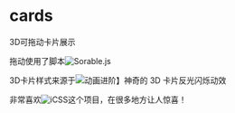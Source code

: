 # cards
3D可拖动卡片展示

拖动使用了脚本![Sorable.js](https://sortablejs.github.io/Sortable/)

3D卡片样式来源于![动画进阶】神奇的 3D 卡片反光闪烁动效](https://github.com/chokcoco/iCSS/issues/254)

非常喜欢![iCSS](https://github.com/chokcoco/iCSS)这个项目，在很多地方让人惊喜！
